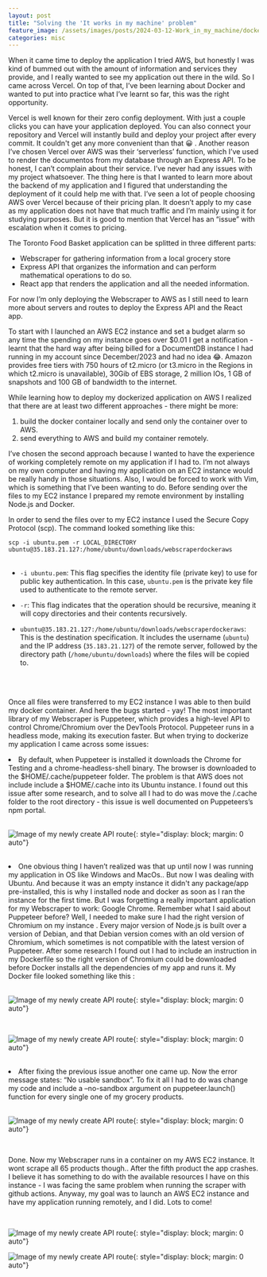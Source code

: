 ```yaml
---
layout: post
title: "Solving the 'It works in my machine' problem"
feature_image: /assets/images/posts/2024-03-12-Work_in_my_machine/dockerfile.png
categories: misc
---
```


When it came time to deploy the application I tried AWS, but honestly I was kind of bummed out with the amount of information and services they provide, and I really wanted to see my application out there in the wild. So I came across Vercel. On top of that, I’ve been learning about Docker and wanted to put into practice what I’ve learnt so far, this was the right opportunity.

Vercel is well known for their zero config deployment. With just a couple clicks you can have your application deployed. You can also connect your repository and Vercel will instantly build and deploy your project after every commit. It couldn't get any more convenient than that 😀 . Another reason I’ve chosen Vercel over AWS was their ‘serverless’ function, which I’ve used to render the documentos from my database through an Express API. To be honest, I can’t complain about their service. I’ve never had any issues with my project whatsoever. The thing here is that I wanted to learn more about the backend of my application and I figured that understanding the deployment of it could help me with that. I’ve seen a lot of people choosing AWS over Vercel because of their pricing plan. It doesn’t apply to my case as my application does not have that much traffic and I’m mainly using it for studying purposes. But it is good to mention that Vercel has an “issue” with escalation when it comes to pricing. 

The Toronto Food Basket application can be splitted in three different parts: 
<ul>
<li> Webscraper for gathering information from a local grocery store </li>
<li> Express API that organizes the information and can perform mathematical operations to do so. </li>
<li> React app that renders the application and all the needed information. </li>
</ul>

For now I’m only deploying the Webscraper to AWS as I still need to learn more about servers and routes to deploy the Express API and the React app.

To start with I launched an AWS EC2 instance and set a budget alarm so any time the spending on my instance goes over $0.01 I get a notification - learnt that the hard way after being billed for a DocumentDB instance I had running in my account since December/2023 and had no idea 😂. Amazon provides free tiers with  750 hours of t2.micro (or t3.micro in the Regions in which t2.micro is unavailable), 30Gib of EBS storage, 2 million IOs, 1 GB of snapshots and 100 GB of bandwidth to the internet. 

While learning how to deploy my dockerized application on AWS I realized that there are at least two different approaches - there might be more:
<ol>
<li> build the docker container locally and send only the container over to AWS. </li>
<li> send everything to AWS and build my container remotely. </li>
</ol>

I’ve chosen the second approach because I wanted to have the experience of working completely remote on my application if I had to. I’m not always on my own computer and having my application on an EC2 instance would be really handy in those situations. Also, I would be forced to work with Vim, which is something that I’ve been wanting to do. Before sending over the files to my EC2 instance I prepared my remote environment by installing Node.js and Docker. 

In order to send the files over to my EC2 instance I used the Secure Copy Protocol (scp). The command looked something like this: 


`scp -i ubuntu.pem -r LOCAL_DIRECTORY ubuntu@35.183.21.127:/home/ubuntu/downloads/webscraperdockeraws`
<br>
<br>

- `-i ubuntu.pem`: This flag specifies the identity file (private key) to use for public key authentication. In this case, `ubuntu.pem` is the private key file used to authenticate to the remote server.

- `-r`: This flag indicates that the operation should be recursive, meaning it will copy directories and their contents recursively.

- `ubuntu@35.183.21.127:/home/ubuntu/downloads/webscraperdockeraws`: This is the destination specification. It includes the username (`ubuntu`) and the IP address (`35.183.21.127`) of the remote server, followed by the directory path (`/home/ubuntu/downloads`) where the files will be copied to.
<br>
<br>

Once all files were transferred to my EC2 instance I was able to then build my docker container. And here the bugs started - yay! The most important library of my Webscraper is Puppeteer, which provides a high-level API to control Chrome/Chromium over the DevTools Protocol. Puppeteer runs in a headless mode, making its execution faster. But when trying to dockerize my application I came across some issues: 





<li>By default, when Puppeteer is installed it downloads the Chrome for Testing and a chrome-headless-shell binary. The browser is downloaded to the $HOME/.cache/puppeteer folder. The problem is that AWS does not include include a $HOME/.cache into its Ubuntu instance. I found out this issue after some research, and to solve all I had to do was move the  /.cache folder to the root directory - this issue is well documented on Puppeteers’s npm portal. </li>
<br>
<!-- ![Image of cache directory](/assets/images/posts/2024-03-12-Work_in_my_machine/cache.png){: style="display: block; margin: 0 auto"} -->

![Image of my newly create API route]({{site.url}}/assets/images/posts/2024-03-12-Work_in_my_machine/cache.png){: style="display: block; margin: 0 auto"}


<br>
<li> One obvious thing I haven’t realized was that up until now I was running my application in OS like Windows and MacOs.. But now I was dealing with Ubuntu. And because it was an empty instance it didn't any package/app pre-installed, this is why I installed node and docker as soon as I ran the instance for the first time. But I was forgetting a really important application for my Webscraper to work: Google Chrome. Remember what I said about Puppeteer before? Well, I needed to make sure I had the right version of Chromium on my instance . Every major version of Node.js is built over a version of Debian, and that Debian version comes with an old version of Chromium, which sometimes is not compatible with the latest version of Puppeteer. After some research I found out I had to include an instruction in my Dockerfile so the right version of Chromium could be downloaded before Docker installs all the dependencies of my app and runs it. My Docker file looked something like this :</li>
<br>

![Image of my newly create API route]({{site.url}}/assets/images/posts/2024-03-12-Work_in_my_machine/failed.png){: style="display: block; margin: 0 auto"}

<br>

![Image of my newly create API route]({{site.url}}/assets/images/posts/2024-03-12-Work_in_my_machine/dockerfile.png){: style="display: block; margin: 0 auto"}

<br>
<li> After fixing the previous issue another one came up. Now the error message states: “No usable sandbox”. To fix it all I had to do was change my code and include a –no-sandbox argument on puppeteer.launch() function for every single one of my grocery products. </li>

<br>

![Image of my newly create API route]({{site.url}}/assets/images/posts/2024-03-12-Work_in_my_machine/sandbox.png){: style="display: block; margin: 0 auto"}

<br>

Done. Now my Webscraper runs in a container on my AWS EC2 instance. It wont scrape all 65 products though.. After the fifth product the app crashes. I believe it has something to do with the available resources I have on this instance - I was facing the same problem when running the scraper with github actions. Anyway, my goal was to launch an AWS EC2 instance and have my application running remotely, and I did. Lots to come! 

<br>

![Image of my newly create API route]({{site.url}}/assets/images/posts/2024-03-12-Work_in_my_machine/docker1.png){: style="display: block; margin: 0 auto"}

![Image of my newly create API route]({{site.url}}/assets/images/posts/2024-03-12-Work_in_my_machine/docker2.png){: style="display: block; margin: 0 auto"}

